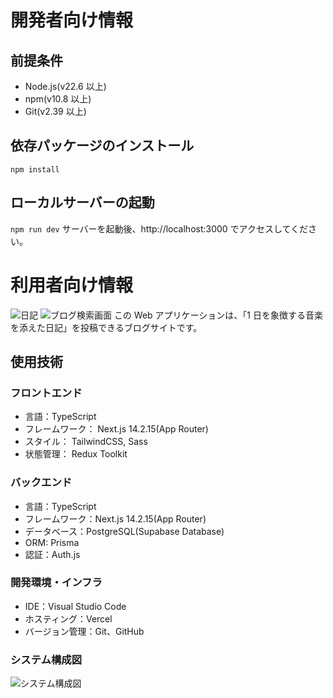 # 開発者向け情報

## 前提条件

- Node.js(v22.6 以上)
- npm(v10.8 以上)
- Git(v2.39 以上)

## 依存パッケージのインストール

```npm install```

## ローカルサーバーの起動

```npm run dev```
サーバーを起動後、http://localhost:3000 でアクセスしてください。

# 利用者向け情報
![日記](/public/readme/intro1.png)
![ブログ検索画面](/public/readme/intro2.png)
この Web アプリケーションは、「1 日を象徴する音楽を添えた日記」を投稿できるブログサイトです。

## 使用技術

### フロントエンド

- 言語：TypeScript
- フレームワーク： Next.js 14.2.15(App Router)
- スタイル： TailwindCSS, Sass
- 状態管理： Redux Toolkit

### バックエンド

- 言語：TypeScript
- フレームワーク：Next.js 14.2.15(App Router)
- データベース：PostgreSQL(Supabase Database)
- ORM: Prisma
- 認証：Auth.js

### 開発環境・インフラ

- IDE：Visual Studio Code
- ホスティング：Vercel
- バージョン管理：Git、GitHub

### システム構成図

![システム構成図](/public/readme/system-configuration.png)
